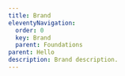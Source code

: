 ```yaml
---
title: Brand
eleventyNavigation:
  order: 0
  key: Brand
  parent: Foundations
parent: Hello
description: Brand description.
---
```

